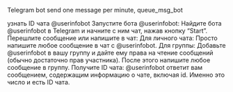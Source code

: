 Telegram bot send one message per minute, queue_msg_bot

узнать ID чата @userinfobot
Запустите бота @userinfobot: Найдите бота @userinfobot в Telegram и начните с ним чат, нажав кнопку “Start”.
Перешлите сообщение или напишите в чат:
Для личного чата: Просто напишите любое сообщение в чат с @userinfobot.
Для группы: Добавьте @userinfobot в вашу группу и дайте ему права на чтение сообщений (обычно достаточно прав участника). После этого напишите любое сообщение в группу.
Получите ID чата: @userinfobot ответит вам сообщением, содержащим информацию о чате, включая id. Именно это число и есть ID чата.